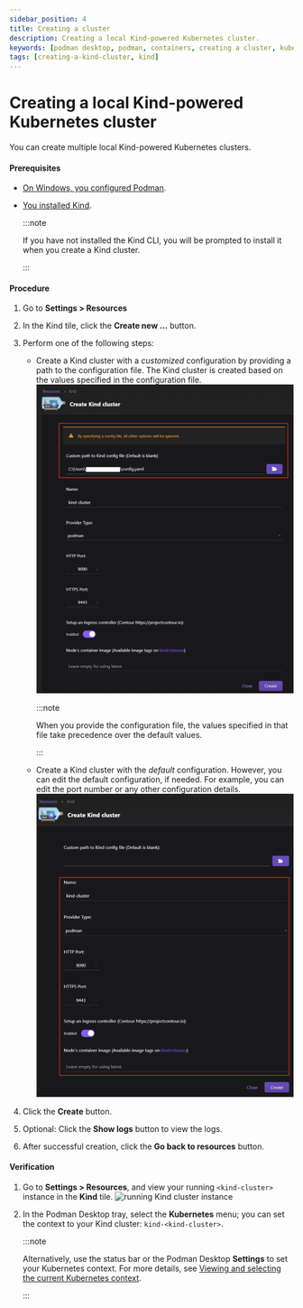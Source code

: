 ```yaml
---
sidebar_position: 4
title: Creating a cluster
description: Creating a local Kind-powered Kubernetes cluster.
keywords: [podman desktop, podman, containers, creating a cluster, kubernetes, kind]
tags: [creating-a-kind-cluster, kind]
---
```


# Creating a local Kind-powered Kubernetes cluster

You can create multiple local Kind-powered Kubernetes clusters.

#### Prerequisites

- [On Windows, you configured Podman](/docs/kind/configuring-podman-for-kind-on-windows).
- [You installed Kind](/docs/kind/installing).

  :::note

  If you have not installed the Kind CLI, you will be prompted to install it when you create a Kind cluster.

  :::

#### Procedure

1. Go to **<Icon icon="fa-solid fa-cog" size="lg" /> Settings > Resources**
1. In the Kind tile, click the **Create new ...** button.
1. Perform one of the following steps:

   - Create a Kind cluster with a _customized_ configuration by providing a path to the configuration file. The Kind cluster is created based on the values specified in the configuration file.
     ![creating a Kind cluster with custom configuration](img/kind-cluster-with-custom-configuration.png)

     :::note

     When you provide the configuration file, the values specified in that file take precedence over the default values.

     :::

   - Create a Kind cluster with the _default_ configuration. However, you can edit the default configuration, if needed. For example, you can edit the port number or any other configuration details.
     ![creating a Kind cluster with default configuration](img/kind-cluster-with-default-configuration.png)

1. Click the **Create** button.
1. Optional: Click the **Show logs** button to view the logs.
1. After successful creation, click the **Go back to resources** button.

#### Verification

1. Go to **<Icon icon="fa-solid fa-cog" size="lg" /> Settings > Resources**, and view your running `<kind-cluster>` instance in the **Kind** tile.
   ![running Kind cluster instance](img/kind-cluster-running.png)
1. In the Podman Desktop tray, select the **Kubernetes** menu; you can set the context to your Kind cluster: `kind-<kind-cluster>`.

   :::note

   Alternatively, use the status bar or the Podman Desktop **Settings** to set your Kubernetes context. For more details, see [Viewing and selecting the current Kubernetes context](/docs/kubernetes/viewing-and-selecting-current-kubernetes-context).

   :::
